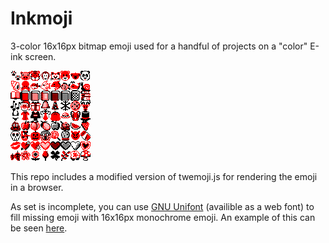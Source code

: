 # Inkmoji
3-color 16x16px bitmap emoji used for a handful of projects on a "color" E-ink screen.

![Preview of emojis](preview.png)

This repo includes a modified version of twemoji.js for rendering the emoji in a browser.

As set is incomplete, you can use [GNU Unifont](http://unifoundry.com/unifont/index.html) (availible as a web font) to fill missing emoji with 16x16px monochrome emoji. An example of this can be seen [here](https://96fps.net/inkmoji.html).
